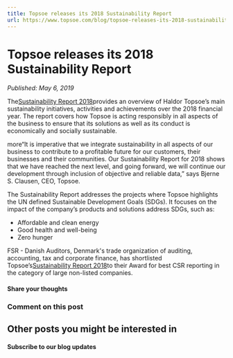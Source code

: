 ```yaml
---
title: Topsoe releases its 2018 Sustainability Report
url: https://www.topsoe.com/blog/topsoe-releases-its-2018-sustainability-report#main-content
---
```


# Topsoe releases its 2018 Sustainability Report

*Published: May 6, 2019*

The[Sustainability Report 2018](https://info.topsoe.com/hubfs/DOWNLOADS/DOWNLOADS%20-%20Annual%20reports/HT_Sustainability%20Report%202018_WEB.pdf)provides an overview of Haldor Topsoe’s main sustainability initiatives, activities and achievements over the 2018 financial year. The report covers how Topsoe is acting responsibly in all aspects of the business to ensure that its solutions as well as its conduct is economically and socially sustainable.

more“It is imperative that we integrate sustainability in all aspects of our business to contribute to a profitable future for our customers, their businesses and their communities. Our Sustainability Report for 2018 shows that we have reached the next level, and going forward, we will continue our development through inclusion of objective and reliable data,” says Bjerne S. Clausen, CEO, Topsoe.

[](https://info.topsoe.com/hubfs/DOWNLOADS/DOWNLOADS%20-%20Annual%20reports/HT_Sustainability%20Report%202018_WEB.pdf)

The Sustainability Report addresses the projects where Topsoe highlights the UN defined Sustainable Development Goals (SDGs). It focuses on the impact of the company’s products and solutions address SDGs, such as:

- Affordable and clean energy
- Good health and well-being
- Zero hunger

FSR - Danish Auditors, Denmark's trade organization of auditing, accounting, tax and corporate finance, has shortlisted Topsoe’s[Sustainability Report 2018](https://info.topsoe.com/hubfs/DOWNLOADS/DOWNLOADS%20-%20Annual%20reports/HT_Sustainability%20Report%202018_WEB.pdf)to their Award for best CSR reporting in the category of large non-listed companies.

#### Share your thoughts

### Comment on this post

## Other posts you might be interested in

#### Subscribe to our blog updates
